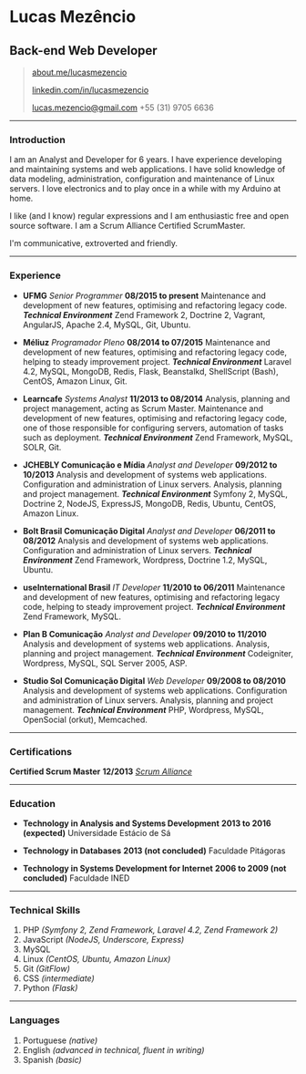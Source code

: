 # Lucas Mezêncio
## Back-end Web Developer

> [about.me/lucasmezencio](http://about.me/lucasmezencio)
>
> [linkedin.com/in/lucasmezencio](http://linkedin.com/in/lucasmezencio)
>
> [lucas.mezencio@gmail.com](mailto:lucas.mezencio@gmail.com)
> +55 (31) 9705 6636

------
### Introduction

I am an Analyst and Developer for 6 years.
I have experience developing and maintaining systems and web applications.
I have solid knowledge of data modeling, administration, configuration and maintenance of Linux servers.
I love electronics and to play once in a while with my Arduino at home.
 
I like (and I know) regular expressions and I am enthusiastic free and open source software.
I am a Scrum Alliance Certified ScrumMaster.

I'm communicative, extroverted and friendly.

------
### Experience

* **UFMG** *Senior Programmer* __08/2015 to present__
	Maintenance and development of new features, optimising and refactoring legacy code.
    ***Technical Environment*** Zend Framework 2, Doctrine 2, Vagrant, AngularJS, Apache 2.4, MySQL, Git, Ubuntu.

* **Méliuz** *Programador Pleno* __08/2014 to 07/2015__
	Maintenance and development of new features, optimising and refactoring legacy code, helping to steady improvement project.
	***Technical Environment*** Laravel 4.2, MySQL, MongoDB, Redis, Flask, Beanstalkd, ShellScript (Bash), CentOS, Amazon Linux, Git.

* **Learncafe** *Systems Analyst* __11/2013 to 08/2014__
	Analysis, planning and project management, acting as Scrum Master.
	Maintenance and development of new features, optimising and refactoring legacy code, one of those responsible for configuring servers, automation of tasks such as deployment.
	***Technical Environment*** Zend Framework, MySQL, SOLR, Git.

* **JCHEBLY Comunicação e Mídia** *Analyst and Developer* __09/2012 to 10/2013__
	Analysis and development of systems web applications.
	Configuration and administration of Linux servers.
	Analysis, planning and project management.
	***Technical Environment*** Symfony 2, MySQL, Doctrine 2, NodeJS, ExpressJS, MongoDB, Redis, Ubuntu, CentOS, Amazon Linux.

* **Bolt Brasil Comunicação Digital** *Analyst and Developer* __06/2011 to 08/2012__
	Analysis and development of systems web applications.
	Configuration and administration of Linux servers.
	***Technical Environment*** Zend Framework, Wordpress, Doctrine 1.2, MySQL, Ubuntu.

* **useInternational Brasil** *IT Developer* __11/2010 to 06/2011__
	Maintenance and development of new features, optimising and refactoring legacy code, helping to steady improvement project.
	***Technical Environment*** Zend Framework, MySQL.

* **Plan B Comunicação** *Analyst and Developer* __09/2010 to 11/2010__
	Analysis and development of systems web applications.
	Analysis, planning and project management.
	***Technical Environment*** Codeigniter, Wordpress, MySQL, SQL Server 2005, ASP.

* **Studio Sol Comunicação Digital** *Web Developer* __09/2008 to 08/2010__
	Analysis and development of systems web applications.
	Configuration and administration of Linux servers.
	Analysis, planning and project management.
	***Technical Environment*** PHP, Wordpress, MySQL, OpenSocial (orkut), Memcached.

------
### Certifications

**Certified Scrum Master** __12/2013__
	[*Scrum Alliance*](http://www.scrumalliance.org/community/profile/lmezencio)

------
### Education

* **Technology in Analysis and Systems Development** __2013 to 2016 (expected)__
	Universidade Estácio de Sá

* **Technology in Databases** __2013 (not concluded)__
	Faculdade Pitágoras

* **Technology in Systems Development for Internet** __2006 to 2009 (not concluded)__
	Faculdade INED

------
### Technical Skills

1. PHP *(Symfony 2, Zend Framework, Laravel 4.2, Zend Framework 2)*
2. JavaScript *(NodeJS, Underscore, Express)*
3. MySQL
4. Linux *(CentOS, Ubuntu, Amazon Linux)*
5. Git *(GitFlow)*
6. CSS *(intermediate)*
7. Python *(Flask)*

------
### Languages

1. Portuguese *(native)*
2. English *(advanced in technical, fluent in writing)*
3. Spanish *(basic)*
